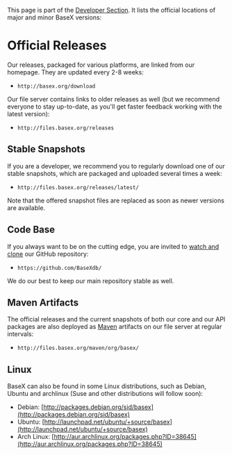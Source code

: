  


 
This page is part of the [Developer Section](Developing.md). It lists the official locations of major and minor BaseX versions: 

 
# Official Releases

Our releases, packaged for various platforms, are linked from our homepage. They are updated every 2-8 weeks: 

 * `http://basex.org/download`

Our file server contains links to older releases as well (but we recommend everyone to stay up-to-date, as you'll get faster feedback working with the latest version): 

 * `http://files.basex.org/releases`

## Stable Snapshots

If you are a developer, we recommend you to regularly download one of our stable snapshots, which are packaged and uploaded several times a week: 

 * `http://files.basex.org/releases/latest/`

Note that the offered snapshot files are replaced as soon as newer versions are available. 


## Code Base

If you always want to be on the cutting edge, you are invited to [watch and clone](Git.md) our GitHub repository: 

 * `https://github.com/BaseXdb/`

We do our best to keep our main repository stable as well. 


## Maven Artifacts

The official releases and the current snapshots of both our core and our API packages are also deployed as [Maven](Maven.md) artifacts on our file server at regular intervals: 

 * `http://files.basex.org/maven/org/basex/`

## Linux

BaseX can also be found in some Linux distributions, such as Debian, Ubuntu and archlinux (Suse and other distributions will follow soon): 

 * Debian: [http://packages.debian.org/sid/basex](http://packages.debian.org/sid/basex)
 * Ubuntu: [http://launchpad.net/ubuntu/+source/basex](http://launchpad.net/ubuntu/+source/basex)
 * Arch Linux: [http://aur.archlinux.org/packages.php?ID=38645](http://aur.archlinux.org/packages.php?ID=38645)
